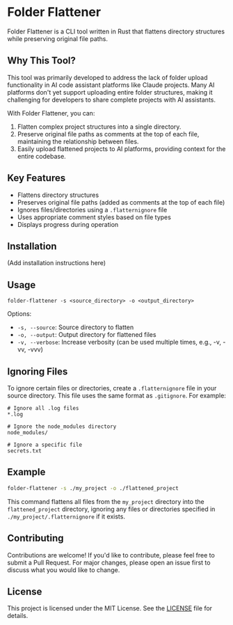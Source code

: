# Folder Flattener

Folder Flattener is a CLI tool written in Rust that flattens directory structures while preserving original file paths.

## Why This Tool?

This tool was primarily developed to address the lack of folder upload functionality in AI code assistant platforms like Claude projects. Many AI platforms don't yet support uploading entire folder structures, making it challenging for developers to share complete projects with AI assistants.

With Folder Flattener, you can:
1. Flatten complex project structures into a single directory.
2. Preserve original file paths as comments at the top of each file, maintaining the relationship between files.
3. Easily upload flattened projects to AI platforms, providing context for the entire codebase.

## Key Features

- Flattens directory structures
- Preserves original file paths (added as comments at the top of each file)
- Ignores files/directories using a `.flatternignore` file
- Uses appropriate comment styles based on file types
- Displays progress during operation

## Installation

(Add installation instructions here)

## Usage

```
folder-flattener -s <source_directory> -o <output_directory>
```

Options:
- `-s, --source`: Source directory to flatten
- `-o, --output`: Output directory for flattened files
- `-v, --verbose`: Increase verbosity (can be used multiple times, e.g., -v, -vv, -vvv)

## Ignoring Files

To ignore certain files or directories, create a `.flatternignore` file in your source directory. This file uses the same format as `.gitignore`. For example:

```
# Ignore all .log files
*.log

# Ignore the node_modules directory
node_modules/

# Ignore a specific file
secrets.txt
```

## Example

```bash
folder-flattener -s ./my_project -o ./flattened_project
```

This command flattens all files from the `my_project` directory into the `flattened_project` directory, ignoring any files or directories specified in `./my_project/.flatternignore` if it exists.

## Contributing

Contributions are welcome! If you'd like to contribute, please feel free to submit a Pull Request. For major changes, please open an issue first to discuss what you would like to change.

## License

This project is licensed under the MIT License. See the [LICENSE](LICENSE) file for details.